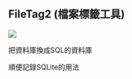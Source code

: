 ## FileTag2 (檔案標籤工具)
![](https://img.shields.io/badge/.Net%20Framework-4.5.2-brightgreen)

把資料庫換成SQL的資料庫

順便記錄SQLite的用法
